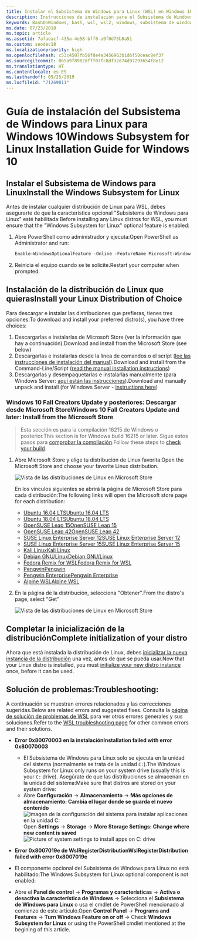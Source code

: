 ```yaml
---
title: Instalar el Subsistema de Windows para Linux (WSL) en Windows 10
description: Instrucciones de instalación para el Subsistema de Windows para Linux en Windows 10.
keywords: BashOnWindows, bash, wsl, wsl2, windows, subsistema de windows para linux, windowssubsystem, ubuntu, debian, suse, windows 10, instalación
ms.date: 07/23/2018
ms.topic: article
ms.assetid: 7afaeacf-435a-4e58-bff0-a9f0d75b8a51
ms.custom: seodec18
ms.localizationpriority: high
ms.openlocfilehash: c53c4507fb56f8e4a3456963b1d6f50ceac8ef37
ms.sourcegitcommit: 0b5a9f8982dfff07fc8df32d74d97293654f8e12
ms.translationtype: HT
ms.contentlocale: es-ES
ms.lasthandoff: 09/25/2019
ms.locfileid: "71269811"
---
```

# <a name="windows-subsystem-for-linux-installation-guide-for-windows-10"></a><span data-ttu-id="500f2-104">Guía de instalación del Subsistema de Windows para Linux para Windows 10</span><span class="sxs-lookup"><span data-stu-id="500f2-104">Windows Subsystem for Linux Installation Guide for Windows 10</span></span>

## <a name="install-the-windows-subsystem-for-linux"></a><span data-ttu-id="500f2-105">Instalar el Subsistema de Windows para Linux</span><span class="sxs-lookup"><span data-stu-id="500f2-105">Install the Windows Subsystem for Linux</span></span>

<span data-ttu-id="500f2-106">Antes de instalar cualquier distribución de Linux para WSL, debes asegurarte de que la característica opcional "Subsistema de Windows para Linux" esté habilitada:</span><span class="sxs-lookup"><span data-stu-id="500f2-106">Before installing any Linux distros for WSL, you must ensure that the "Windows Subsystem for Linux" optional feature is enabled:</span></span>

1. <span data-ttu-id="500f2-107">Abre PowerShell como administrador y ejecuta:</span><span class="sxs-lookup"><span data-stu-id="500f2-107">Open PowerShell as Administrator and run:</span></span>
    ```powershell
    Enable-WindowsOptionalFeature -Online -FeatureName Microsoft-Windows-Subsystem-Linux
    ```

2. <span data-ttu-id="500f2-108">Reinicia el equipo cuando se te solicite.</span><span class="sxs-lookup"><span data-stu-id="500f2-108">Restart your computer when prompted.</span></span>

## <a name="install-your-linux-distribution-of-choice"></a><span data-ttu-id="500f2-109">Instalación de la distribución de Linux que quieras</span><span class="sxs-lookup"><span data-stu-id="500f2-109">Install your Linux Distribution of Choice</span></span>
<span data-ttu-id="500f2-110">Para descargar e instalar las distribuciones que prefieras, tienes tres opciones:</span><span class="sxs-lookup"><span data-stu-id="500f2-110">To download and install your preferred distro(s), you have three choices:</span></span>
1. <span data-ttu-id="500f2-111">Descargarlas e instalarlas de Microsoft Store (ver la información que hay a continuación).</span><span class="sxs-lookup"><span data-stu-id="500f2-111">Download and install from the Microsoft Store (see below)</span></span>
1. <span data-ttu-id="500f2-112">Descargarlas e instalarlas desde la línea de comandos o el script ([lee las instrucciones de instalación del manual](install-manual.md)).</span><span class="sxs-lookup"><span data-stu-id="500f2-112">Download and install from the Command-Line/Script ([read the manual installation instructions](install-manual.md))</span></span>
1. <span data-ttu-id="500f2-113">Descargarlas y desempaquetarlas e instalarlas manualmente (para Windows Server: [aquí están las instrucciones](install-on-server.md)).</span><span class="sxs-lookup"><span data-stu-id="500f2-113">Download and manually unpack and install (for Windows Server - [instructions here](install-on-server.md))</span></span>

### <a name="windows-10-fall-creators-update-and-later-install-from-the-microsoft-store"></a><span data-ttu-id="500f2-114">Windows 10 Fall Creators Update y posteriores: Descargar desde Microsoft Store</span><span class="sxs-lookup"><span data-stu-id="500f2-114">Windows 10 Fall Creators Update and later: Install from the Microsoft Store</span></span>

> <span data-ttu-id="500f2-115">Esta sección es para la compilación 16215 de Windows o posterior.</span><span class="sxs-lookup"><span data-stu-id="500f2-115">This section is for Windows build 16215 or later.</span></span>  <span data-ttu-id="500f2-116">Sigue estos pasos para [comprobar la compilación](troubleshooting.md#check-your-build-number).</span><span class="sxs-lookup"><span data-stu-id="500f2-116">Follow these steps to [check your build](troubleshooting.md#check-your-build-number).</span></span> 

1. <span data-ttu-id="500f2-117">Abre Microsoft Store y elige tu distribución de Linux favorita.</span><span class="sxs-lookup"><span data-stu-id="500f2-117">Open the Microsoft Store and choose your favorite Linux distribution.</span></span>

    ![Vista de las distribuciones de Linux en Microsoft Store](media/store.png)

    <span data-ttu-id="500f2-119">En los vínculos siguientes se abrirá la página de Microsoft Store para cada distribución:</span><span class="sxs-lookup"><span data-stu-id="500f2-119">The following links will open the Microsoft store page for each distribution:</span></span>

    * [<span data-ttu-id="500f2-120">Ubuntu 16.04 LTS</span><span class="sxs-lookup"><span data-stu-id="500f2-120">Ubuntu 16.04 LTS</span></span>](https://www.microsoft.com/store/apps/9pjn388hp8c9)
    * [<span data-ttu-id="500f2-121">Ubuntu 18.04 LTS</span><span class="sxs-lookup"><span data-stu-id="500f2-121">Ubuntu 18.04 LTS</span></span>](https://www.microsoft.com/store/apps/9N9TNGVNDL3Q)
    * [<span data-ttu-id="500f2-122">OpenSUSE Leap 15</span><span class="sxs-lookup"><span data-stu-id="500f2-122">OpenSUSE Leap 15</span></span>](https://www.microsoft.com/store/apps/9n1tb6fpvj8c)
    * [<span data-ttu-id="500f2-123">OpenSUSE Leap 42</span><span class="sxs-lookup"><span data-stu-id="500f2-123">OpenSUSE Leap 42</span></span>](https://www.microsoft.com/store/apps/9njvjts82tjx)
    * [<span data-ttu-id="500f2-124">SUSE Linux Enterprise Server 12</span><span class="sxs-lookup"><span data-stu-id="500f2-124">SUSE Linux Enterprise Server 12</span></span>](https://www.microsoft.com/store/apps/9p32mwbh6cns)
    * [<span data-ttu-id="500f2-125">SUSE Linux Enterprise Server 15</span><span class="sxs-lookup"><span data-stu-id="500f2-125">SUSE Linux Enterprise Server 15</span></span>](https://www.microsoft.com/store/apps/9pmw35d7fnlx)
    * [<span data-ttu-id="500f2-126">Kali Linux</span><span class="sxs-lookup"><span data-stu-id="500f2-126">Kali Linux</span></span>](https://www.microsoft.com/store/apps/9PKR34TNCV07)
    * [<span data-ttu-id="500f2-127">Debian GNU/Linux</span><span class="sxs-lookup"><span data-stu-id="500f2-127">Debian GNU/Linux</span></span>](https://www.microsoft.com/store/apps/9MSVKQC78PK6)
    * [<span data-ttu-id="500f2-128">Fedora Remix for WSL</span><span class="sxs-lookup"><span data-stu-id="500f2-128">Fedora Remix for WSL</span></span>](https://www.microsoft.com/store/apps/9n6gdm4k2hnc)
    * [<span data-ttu-id="500f2-129">Pengwin</span><span class="sxs-lookup"><span data-stu-id="500f2-129">Pengwin</span></span>](https://www.microsoft.com/store/apps/9NV1GV1PXZ6P)
    * [<span data-ttu-id="500f2-130">Pengwin Enterprise</span><span class="sxs-lookup"><span data-stu-id="500f2-130">Pengwin Enterprise</span></span>](https://www.microsoft.com/store/apps/9N8LP0X93VCP)
    * [<span data-ttu-id="500f2-131">Alpine WSL</span><span class="sxs-lookup"><span data-stu-id="500f2-131">Alpine WSL</span></span>](https://www.microsoft.com/store/apps/9p804crf0395)

1. <span data-ttu-id="500f2-132">En la página de la distribución, selecciona "Obtener".</span><span class="sxs-lookup"><span data-stu-id="500f2-132">From the distro's page, select "Get"</span></span>

    ![Vista de las distribuciones de Linux en Microsoft Store](media/UbuntuStore.png)

## <a name="complete-initialization-of-your-distro"></a><span data-ttu-id="500f2-134">Completar la inicialización de la distribución</span><span class="sxs-lookup"><span data-stu-id="500f2-134">Complete initialization of your distro</span></span>
<span data-ttu-id="500f2-135">Ahora que está instalada la distribución de Linux, debes [inicializar la nueva instancia de la distribución](initialize-distro.md) una vez, antes de que se pueda usar.</span><span class="sxs-lookup"><span data-stu-id="500f2-135">Now that your Linux distro is installed, you must [initialize your new distro instance](initialize-distro.md) once, before it can be used.</span></span>

## <a name="troubleshooting"></a><span data-ttu-id="500f2-136">Solución de problemas:</span><span class="sxs-lookup"><span data-stu-id="500f2-136">Troubleshooting:</span></span> 

<span data-ttu-id="500f2-137">A continuación se muestran errores relacionados y las correcciones sugeridas.</span><span class="sxs-lookup"><span data-stu-id="500f2-137">Below are related errors and suggested fixes.</span></span> <span data-ttu-id="500f2-138">Consulta la [página de solución de problemas de WSL](troubleshooting.md) para ver otros errores generales y sus soluciones.</span><span class="sxs-lookup"><span data-stu-id="500f2-138">Refer to the [WSL troubleshooting page](troubleshooting.md) for other common errors and their solutions.</span></span>

* <span data-ttu-id="500f2-139">**Error 0x80070003 en la instalación**</span><span class="sxs-lookup"><span data-stu-id="500f2-139">**Installation failed with error 0x80070003**</span></span>
    * <span data-ttu-id="500f2-140">El Subsistema de Windows para Linux solo se ejecuta en la unidad del sistema (normalmente se trata de la unidad `C:`).</span><span class="sxs-lookup"><span data-stu-id="500f2-140">The Windows Subsystem for Linux only runs on your system drive (usually this is your `C:` drive).</span></span> <span data-ttu-id="500f2-141">Asegúrate de que las distribuciones se almacenan en la unidad del sistema:</span><span class="sxs-lookup"><span data-stu-id="500f2-141">Make sure that distros are stored on your system drive:</span></span>  
    * <span data-ttu-id="500f2-142">Abre **Configuración** -> **Almacenamiento** -> **Más opciones de almacenamiento: Cambia el lugar donde se guarda el nuevo contenido**
    ![Imagen de la configuración del sistema para instalar aplicaciones en la unidad C:](media/AppStorage.png)</span><span class="sxs-lookup"><span data-stu-id="500f2-142">Open **Settings** -> **Storage** -> **More Storage Settings: Change where new content is saved**
![Picture of system settings to install apps on C: drive](media/AppStorage.png)</span></span>
    
    
 * <span data-ttu-id="500f2-143">**Error 0x8007019e de WslRegisterDistribution**</span><span class="sxs-lookup"><span data-stu-id="500f2-143">**WslRegisterDistribution failed with error 0x8007019e**</span></span>   
  * <span data-ttu-id="500f2-144">El componente opcional del Subsistema de Windows para Linux no está habilitado:</span><span class="sxs-lookup"><span data-stu-id="500f2-144">The Windows Subsystem for Linux optional component is not enabled:</span></span> 
   * <span data-ttu-id="500f2-145">Abre el **Panel de control** -> **Programas y características** -> **Activa o desactiva la característica de Windows** -> Selecciona el **Subsistema de Windows para Linux** o usa el cmdlet de PowerShell mencionado al comienzo de este artículo.</span><span class="sxs-lookup"><span data-stu-id="500f2-145">Open **Control Panel** -> **Programs and Features** -> **Turn Windows Feature on or off** -> Check **Windows Subsystem for Linux** or using the PowerShell cmdlet mentioned at the begining of this article.</span></span>

